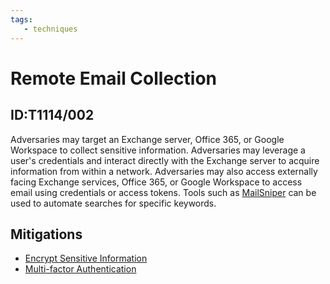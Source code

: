 ```yaml
---
tags:
   - techniques
---
```

# Remote Email Collection
## ID:T1114/002
Adversaries may target an Exchange server, Office 365, or Google Workspace to collect sensitive information. Adversaries may leverage a user's credentials and interact directly with the Exchange server to acquire information from within a network. Adversaries may also access externally facing Exchange services, Office 365, or Google Workspace to access email using credentials or access tokens. Tools such as [MailSniper](software/S0413) can be used to automate searches for specific keywords.
## Mitigations
* [Encrypt Sensitive Information](mitigations/M1041)
* [Multi-factor Authentication](mitigations/M1032)
